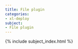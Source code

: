 ```yaml
---
title: File plugin
categories:
- xl-deploy
subject:
- File plugin
---
```


{% include subject_index.html %}
